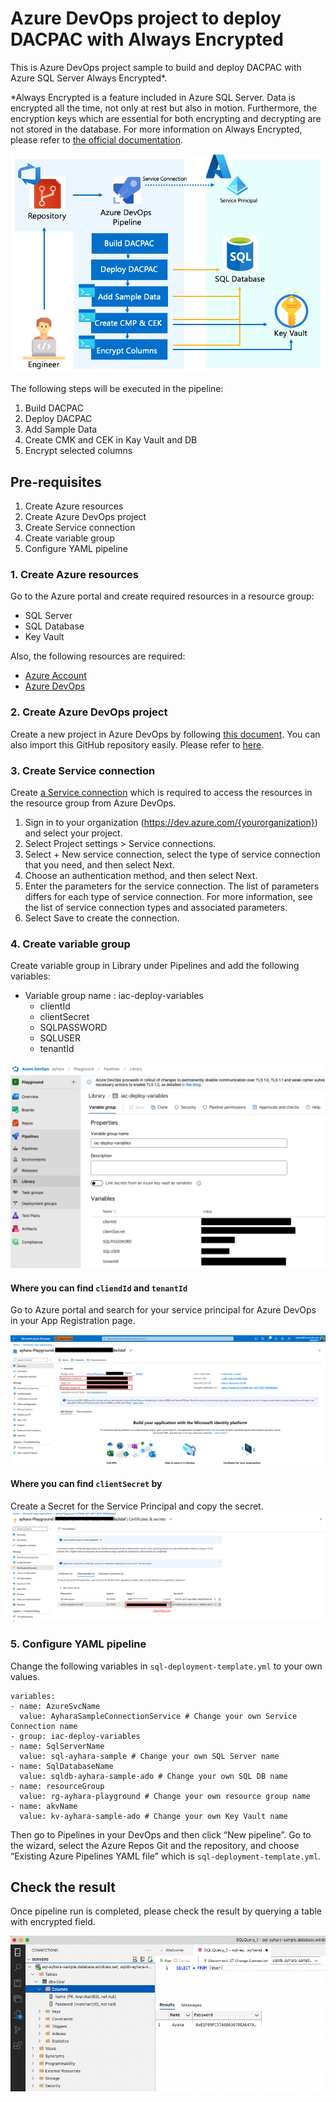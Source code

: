 # Azure DevOps project to deploy DACPAC with Always Encrypted
This is Azure DevOps project sample to build and deploy DACPAC with Azure SQL Server Always Encrypted*.

*Always Encrypted is a feature included in Azure SQL Server. Data is encrypted all the time, not only at rest but also in motion. Furthermore, the encryption keys which are essential for both encrypting and decrypting are not stored in the database.
For more information on Always Encrypted, please refer to [the official documentation](https://docs.microsoft.com/en-us/sql/relational-databases/security/encryption/always-encrypted-database-engine?view=sql-server-ver16).

![architecture_always_encrypted_pipeline](images/architecture_always_encrypted_pipeline.png)

The following steps will be executed in the pipeline:
1. Build DACPAC
2. Deploy DACPAC
3. Add Sample Data
4. Create CMK and CEK in Kay Vault and DB
5. Encrypt selected columns

## Pre-requisites

1. Create Azure resources
2. Create Azure DevOps project
3. Create Service connection
4. Create variable group
5. Configure YAML pipeline

### 1. Create Azure resources

Go to the Azure portal and create required resources in a resource group:
- SQL Server
- SQL Database
- Key Vault

Also, the following resources are required:
- [Azure Account](https://azure.microsoft.com/en-us/free/)
- [Azure DevOps](https://azure.microsoft.com/en-us/services/devops/)

### 2. Create Azure DevOps project

Create a new project in Azure DevOps by following [this document](https://docs.microsoft.com/en-us/azure/devops/organizations/projects/create-project?view=azure-devops&tabs=preview-page&viewFallbackFrom=vsts). You can also import this GitHub repository easily. Please refer to [here](https://docs.microsoft.com/en-us/azure/devops/repos/git/import-git-repository?view=azure-devops).

### 3. Create Service connection

Create [a Service connection](https://docs.microsoft.com/en-us/azure/devops/pipelines/library/service-endpoints?view=azure-devops&tabs=yaml) which is required to access the resources in the resource group from Azure DevOps. 

1. Sign in to your organization (https://dev.azure.com/{yourorganization}) and select your project.
2. Select Project settings > Service connections.
3. Select + New service connection, select the type of service connection that you need, and then select Next.
4. Choose an authentication method, and then select Next.
5. Enter the parameters for the service connection. The list of parameters differs for each type of service connection. For more information, see the list of service connection types and associated parameters.
6. Select Save to create the connection.

### 4. Create variable group
Create variable group in Library under Pipelines and add the following variables:
- Variable group name : iac-deploy-variables
    - clientId
    - clientSecret
    - SQLPASSWORD
    - SQLUSER
    - tenantId

![ado_variable_group](images/ado_variable_group.png)

#### Where you can find `cliendId` and `tenantId`
Go to Azure portal and search for your service principal for Azure DevOps in your App Registration page.

![clientId_tenantId](images/clientId_tenantId.png)

#### Where you can find `clientSecret` by 
Create a Secret for the Service Principal and copy the secret.
![clientSecret](images/clientSecret.png)

### 5. Configure YAML pipeline

Change the following variables in `sql-deployment-template.yml` to your own values.

```
variables:
- name: AzureSvcName
  value: AyharaSampleConnectionService # Change your own Service Connection name
- group: iac-deploy-variables
- name: SqlServerName
  value: sql-ayhara-sample # Change your own SQL Server name
- name: SqlDatabaseName
  value: sqldb-ayhara-sample-ado # Change your own SQL DB name
- name: resourceGroup
  value: rg-ayhara-playground # Change your own resource group name
- name: akvName
  value: kv-ayhara-sample-ado # Change your own Key Vault name
```

Then go to Pipelines in your DevOps and then click “New pipeline”. Go to the wizard, select the Azure Repos Git and the repository, and choose “Existing Azure Pipelines YAML file” which is `sql-deployment-template.yml`.

## Check the result

Once pipeline run is completed, please check the result by querying a table with encrypted field.

![result_pipeline_datastudio](images/result_pipeline_datastudio.png)
